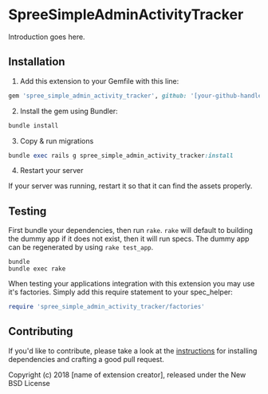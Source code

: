 SpreeSimpleAdminActivityTracker
===============================

Introduction goes here.

## Installation

1. Add this extension to your Gemfile with this line:
  ```ruby
  gem 'spree_simple_admin_activity_tracker', github: '[your-github-handle]/spree_simple_admin_activity_tracker'
  ```

2. Install the gem using Bundler:
  ```ruby
  bundle install
  ```

3. Copy & run migrations
  ```ruby
  bundle exec rails g spree_simple_admin_activity_tracker:install
  ```

4. Restart your server

  If your server was running, restart it so that it can find the assets properly.

## Testing

First bundle your dependencies, then run `rake`. `rake` will default to building the dummy app if it does not exist, then it will run specs. The dummy app can be regenerated by using `rake test_app`.

```shell
bundle
bundle exec rake
```

When testing your applications integration with this extension you may use it's factories.
Simply add this require statement to your spec_helper:

```ruby
require 'spree_simple_admin_activity_tracker/factories'
```


## Contributing

If you'd like to contribute, please take a look at the
[instructions](CONTRIBUTING.md) for installing dependencies and crafting a good
pull request.

Copyright (c) 2018 [name of extension creator], released under the New BSD License
